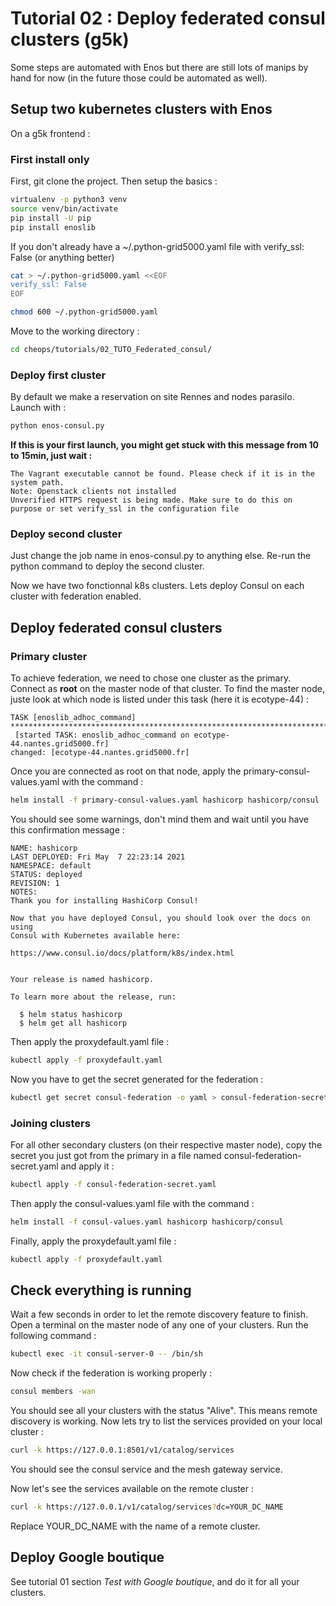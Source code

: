 # Tutorial 02 : Deploy federated consul clusters (g5k)

Some steps are automated with Enos but there are still lots of manips by hand for now (in the future those could be automated as well).

## Setup two kubernetes clusters with Enos

On a g5k frontend :

### First install only

First, git clone the project. Then setup the basics :

```bash
virtualenv -p python3 venv 
source venv/bin/activate
pip install -U pip
pip install enoslib
```

If you don't already have a ~/.python-grid5000.yaml file with verify_ssl: False (or anything better)
```bash
cat > ~/.python-grid5000.yaml <<EOF 
verify_ssl: False
EOF

chmod 600 ~/.python-grid5000.yaml
```

Move to the working directory : 

```bash
cd cheops/tutorials/02_TUTO_Federated_consul/
```

### Deploy first cluster

By default we make a reservation on site Rennes and nodes parasilo. Launch with :

```bash
python enos-consul.py
```

**If this is your first launch, you might get stuck with this message from 10 to 15min, just wait :**

```
The Vagrant executable cannot be found. Please check if it is in the system path.
Note: Openstack clients not installed
Unverified HTTPS request is being made. Make sure to do this on purpose or set verify_ssl in the configuration file
```

### Deploy second cluster

Just change the job name in enos-consul.py to anything else. Re-run the python command to deploy the second cluster.

Now we have two fonctionnal k8s clusters. Lets deploy Consul on each cluster with federation enabled. 

## Deploy federated consul clusters

### Primary cluster

To achieve federation, we need to chose one cluster as the primary. Connect as **root** on the master node of that cluster. To find the master node, juste look at which node is listed under this task (here it is ecotype-44) : 

```
TASK [enoslib_adhoc_command] *******************************************************************************************
 [started TASK: enoslib_adhoc_command on ecotype-44.nantes.grid5000.fr]
changed: [ecotype-44.nantes.grid5000.fr]
```

Once you are connected as root on that node, apply the primary-consul-values.yaml with the command :

```bash
helm install -f primary-consul-values.yaml hashicorp hashicorp/consul
```

You should see some warnings, don't mind them and wait until you have this confirmation message :

```
NAME: hashicorp
LAST DEPLOYED: Fri May  7 22:23:14 2021
NAMESPACE: default
STATUS: deployed
REVISION: 1
NOTES:
Thank you for installing HashiCorp Consul!

Now that you have deployed Consul, you should look over the docs on using
Consul with Kubernetes available here:

https://www.consul.io/docs/platform/k8s/index.html


Your release is named hashicorp.

To learn more about the release, run:

  $ helm status hashicorp
  $ helm get all hashicorp
  ```
Then apply the proxydefault.yaml file :

```bash
kubectl apply -f proxydefault.yaml
```

Now you have to get the secret generated for the federation :

```bash
kubectl get secret consul-federation -o yaml > consul-federation-secret.yaml
```

### Joining clusters

For all other secondary clusters (on their respective master node), copy the secret you just got from the primary in a file named consul-federation-secret.yaml and apply it : 

```bash
kubectl apply -f consul-federation-secret.yaml
```

Then apply the consul-values.yaml file with the command :

```bash
helm install -f consul-values.yaml hashicorp hashicorp/consul
```

Finally, apply the proxydefault.yaml file :

```bash
kubectl apply -f proxydefault.yaml
```

## Check everything is running 

Wait a few seconds in order to let the remote discovery feature to finish. 
Open a terminal on the master node of any one of your clusters. Run the following command : 

```bash
kubectl exec -it consul-server-0 -- /bin/sh
```

Now check if the federation is working properly : 

```bash
consul members -wan
```
You should see all your clusters with the status "Alive". This means remote discovery is working.
Now lets try to list the services provided on your local cluster :

```bash
curl -k https://127.0.0.1:8501/v1/catalog/services
```

You should see the consul service and the mesh gateway service.

Now let's see the services available on the remote cluster :

```bash
curl -k https://127.0.0.1/v1/catalog/services?dc=YOUR_DC_NAME
```

Replace YOUR_DC_NAME with the name of a remote cluster. 

## Deploy Google boutique

See tutorial 01 section *Test with Google boutique*, and do it for all your clusters.





